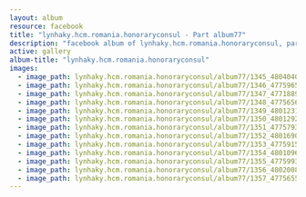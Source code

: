 ```yaml
---
layout: album
resource: facebook
title: "lynhaky.hcm.romania.honoraryconsul - Part album77"
description: "facebook album of lynhaky.hcm.romania.honoraryconsul, part album77."
active: gallery
album-title: "lynhaky.hcm.romania.honoraryconsul"
images:
  - image_path: lynhaky.hcm.romania.honoraryconsul/album77/1345_480404088_1167882351362390_2431943331416060675_n.jpg
  - image_path: lynhaky.hcm.romania.honoraryconsul/album77/1346_477596532_1166544101496215_5920342052187771506_n.jpg
  - image_path: lynhaky.hcm.romania.honoraryconsul/album77/1347_477188913_1166542098163082_6855721781123106772_n.jpg
  - image_path: lynhaky.hcm.romania.honoraryconsul/album77/1348_477565686_1166542504829708_281020201581081128_n.jpg
  - image_path: lynhaky.hcm.romania.honoraryconsul/album77/1349_480123138_1166542488163043_1737395180255713301_n.jpg
  - image_path: lynhaky.hcm.romania.honoraryconsul/album77/1350_480129250_1166542498163042_8990697962106747836_n.jpg
  - image_path: lynhaky.hcm.romania.honoraryconsul/album77/1351_477579336_1166542474829711_3218198741794331558_n.jpg
  - image_path: lynhaky.hcm.romania.honoraryconsul/album77/1352_480169024_1166542494829709_3971677800651019659_n.jpg
  - image_path: lynhaky.hcm.romania.honoraryconsul/album77/1353_477591580_1166542478163044_3350440686620031322_n.jpg
  - image_path: lynhaky.hcm.romania.honoraryconsul/album77/1354_480109678_1166542558163036_106768696157624943_n.jpg
  - image_path: lynhaky.hcm.romania.honoraryconsul/album77/1355_477599314_1166542454829713_6175723606567693665_n.jpg
  - image_path: lynhaky.hcm.romania.honoraryconsul/album77/1356_480200808_1166542484829710_2762406361219137487_n.jpg
  - image_path: lynhaky.hcm.romania.honoraryconsul/album77/1357_477565547_1166542091496416_5129841566042623118_n.jpg
---
```

